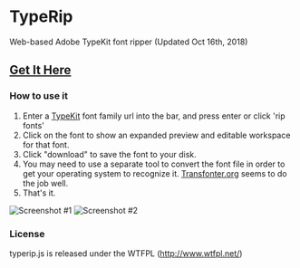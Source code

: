 # TypeRip
Web-based Adobe TypeKit font ripper (Updated Oct 16th, 2018)
## [Get It Here](http://codezombie.github.io/TypeRip/)

### How to use it
  1. Enter a [TypeKit](https://typekit.com/fonts/) font family url into the bar, and press enter or click 'rip fonts'
  2. Click on the font to show an expanded preview and editable workspace for that font.
  3. Click "download" to save the font to your disk.
  4. You may need to use a separate tool to convert the font file in order to get your operating system to recognize it. [Transfonter.org](https://transfonter.org/) seems to do the job well.
  4. That's it.

![Screenshot #1](https://i.imgur.com/bREcJLB.png)
![Screenshot #2](https://i.imgur.com/0rR1OuO.png)

### License
typerip.js is released under the WTFPL (http://www.wtfpl.net/)
